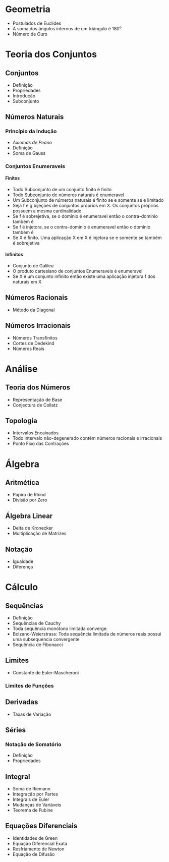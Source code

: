 # Geometria

- Postulados de Euclides
- A soma dos ângulos internos de um triângulo é 180⁰
- Número de Ouro 

# Teoria dos Conjuntos

## Conjuntos

- Definição
- Propriedades
- Introdução
- Subconjunto

## Números Naturais

### Princípio da Indução

- *Axiomas de Peano*
- Definição
- Soma de Gauss

### Conjuntos Enumeraveis

#### Finitos

- Todo Subconjunto de um conjunto finito é finito
- Todo Subconjunto de números naturais é enumeravel
- Um Subconjunto de números naturais é finito se e somente se e limitado
- Seja f e g bijeções de conjuntos próprios em X. Os conjuntos próprios possuem a mesma cardinalidade
- Se f é sobrejetiva, se o domínio é enumeravel então o contra-dominio também é
- Se f é injetora, se o contra-dominio é enumeravel então o domínio também é 
- Se X é finito. Uma aplicação X em X é injetora se e somente se também é sobrejetiva

#### Infinitos

- Conjunto de Galileu
- O produto cartesiano de conjuntos Enumeraveis é enumeravel
- Se X é um conjunto infinito então existe uma aplicação injetora f dos naturais em X

## Números Racionais

- Método da Diagonal

## Números Irracionais

- Números Transfinitos
- Cortes de Dedekind
- Números Reais


# Análise

## Teoria dos Números

- Representação de Base
- Conjectura de Collatz

## Topologia

- Intervalos Encaixados
- Todo intervalo não-degenerado contém números racionais e irracionais
- Ponto Fixo das Contrações 

# Álgebra

## Aritmética

- Papiro de Rhind
- Divisão por Zero

## Álgebra Linear

- Delta de Kronecker
- Multiplicação de Matrizes

## Notação

- Igualdade
- Diferença

# Cálculo 

## Sequências

- Definição
- Sequências de Cauchy
- Toda sequência monótono limitada converge.
- Bolzano-Weierstrass: Toda sequência limitada de números reais possui uma subsequencia convergente
- Sequência de Fibonacci

## Limites

- Constante de Euler-Mascheroni

### Limites de Funções

## Derivadas

- Taxas de Variação

## Séries

### Notação de Somatório

- Definição 
- Propriedades

## Integral

- Soma de Riemann
- Integração por Partes
- Integrais de Euler
- Mudanças de Variáveis
- Teorema de Fubine

## Equações Diferenciais

- Identidades de Green
- Equação Diferencial Exata
- Resfriamento de Newton
- Equação de Difusão